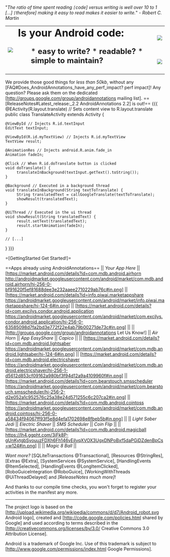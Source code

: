 "_The ratio of time spent reading `[`code] versus writing is well over 10 to 1 [...] `[`therefore] making it easy to read makes it easier to write._" - *Robert C. Martin*
<table  width="100%"><tbody><tr>
<td rowspan="2">
<a href="http://code.google.com/p/androidannotations/wiki/GettingStarted"><img src="http://wiki.androidannotations.googlecode.com/git/logo.png" /></a>
</td>
<td rowspan="2">
<font size="6"><strong>Is your Android code:</strong></font>
<font size="5">
<ul>
  * <strong>easy to write?</strong>
  * <strong>readable?</strong>
  * <strong>simple to maintain?</strong>
</ul>
</font>
</td>
<td>
<wiki:gadget url="http://wiki.androidannotations.googlecode.com/git/gadget/plusone.xml" width="200" height="100" border="0"/><a href="https://androidannotations.ci.cloudbees.com/"><img src="http://web-static-cloudfront.s3.amazonaws.com/images/badges/BuiltOnDEV.png" /></a>
</td>
</tr>
<tr>
<td><a href="http://www.ebusinessinformation.fr"><img src="http://wiki.androidannotations.googlecode.com/git/providedbylogo.png" /></a></td>
</tr>
</tbody></table>

We provide those good things for *less than 50kb*, without any [FAQ#Does_AndroidAnnotations_have_any_perf_impact? perf impact]! Any question? Please ask them on the dedicated [http://groups.google.com/group/androidannotations mailing list].
==[ReleaseNotes#Latest_release:_2.2 AndroidAnnotations 2.2] is out!==
{{{
@EActivity(R.layout.translate) // Sets content view to R.layout.translate
public class TranslateActivity extends Activity {

    @ViewById // Injects R.id.textInput
    EditText textInput;

    @ViewById(R.id.myTextView) // Injects R.id.myTextView
    TextView result;

    @AnimationRes // Injects android.R.anim.fade_in
    Animation fadeIn;

    @Click // When R.id.doTranslate button is clicked 
    void doTranslate() {
         translateInBackground(textInput.getText().toString());
    }

    @Background // Executed in a background thread
    void translateInBackground(String textToTranslate) {
         String translatedText = callGoogleTranslate(textToTranslate);
         showResult(translatedText);
    }
   
    @UiThread // Executed in the ui thread
    void showResult(String translatedText) {
         result.setText(translatedText);
         result.startAnimation(fadeIn);
    }

    // [...]
}
}}}

=[GettingStarted Get Started!]=

==Apps already using AndroidAnnotations==
|| *Your App Here* || [https://market.android.com/details?id=com.mdb.android.airhorn http://androidmarket.googleusercontent.com/android/market/com.mdb.android.airhorn/hi-256-0-bf91620f5ef81688dee3e232aaee2710229ab76c#in.png] || [https://market.android.com/details?id=info.piwai.marketappshare https://androidmarket.googleusercontent.com/android/market/info.piwai.marketappshare/hi-124-6#in.png] || [https://market.android.com/details?id=com.excilys.condor.android.application https://androidmarket.googleusercontent.com/android/market/com.excilys.condor.android.application/hi-256-0-63585098d7fa2bd3e772f22e4ab79b00271de73c#in.png] ||
|| [http://groups.google.com/group/androidannotations Let Us Know!] || *Air Horn* || *App EasyShare* || *Capico* ||
|| [https://market.android.com/details?id=com.mdb.android.lightsaber https://androidmarket.googleusercontent.com/android/market/com.mdb.android.lightsaber/hi-124-6#in.png] || [https://market.android.com/details?id=com.mdb.android.electricshaver https://androidmarket.googleusercontent.com/android/market/com.mdb.android.electricshaver/hi-256-1-d5612d853cf09162a980bf3f94d12a9a4109960f#in.png] || [https://market.android.com/details?id=com.bearstouch.smsscheduler https://androidmarket.googleusercontent.com/android/market/com.bearstouch.smsscheduler/hi-256-2-d2e052a1c952576c25a38e24d571255c6c207ca2#in.png] || [https://market.android.com/details?id=com.mdb.android.cointoss https://androidmarket.googleusercontent.com/android/market/com.mdb.android.cointoss/hi-256-0-a58434f94067ff93f5e8d4efa1702698e8fbeb5b#in.png] ||
|| *Light Saber Jedi* || *Electric Shaver* || *SMS Scheduler* || *Coin Flip* ||
|| [https://market.android.com/details?id=com.mdb.android.magicball https://lh4.ggpht.com/3iFk8P-gUnKytgbSyouuzFDXh6Fh146vEjIvqXVOX3UgxDNPoBxf5daPGiDZdenBpCs=w124#in.png] ||
|| *Magic 8 Ball* ||


*Want more?* [SQLiteTransactions @Transactional], [Resources @StringRes], [Extras @Extra], [SystemServices @SystemService], [HandlingEvents @ItemSelected], [HandlingEvents @LongItemClicked], [RoboGuiceIntegration @RoboGuice], [WorkingWithThreads @UiThreadDelayed] and *[ReleaseNotes much more]*!

And thanks to our compile time checks, you won't forget to register your activities in the manifest any more.

----
The project logo is based on the [http://upload.wikimedia.org/wikipedia/commons/d/d7/Android_robot.svg Android logo], created and [http://code.google.com/policies.html shared by Google] and used according to terms described in the [http://creativecommons.org/licenses/by/3.0/ Creative Commons 3.0 Attribution License].

Android is a trademark of Google Inc. Use of this trademark is subject to [http://www.google.com/permissions/index.html Google Permissions]. 
